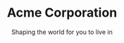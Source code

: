 ---
title: Acme Corporation
description: Welcome to the website of Acme Corporation, the leading creator of digital shapes on the planet, providing precise shape creations that are ready to use.
subtitle: Shaping the world for you to live in
explore: blog
---